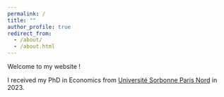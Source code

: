 ```yaml
---
permalink: /
title: ""
author_profile: true
redirect_from: 
  - /about/
  - /about.html
---
```

Welcome to my website !

I received my PhD in Economics from [Université Sorbonne Paris Nord](https://act.univ-spn.fr/) in 2023.